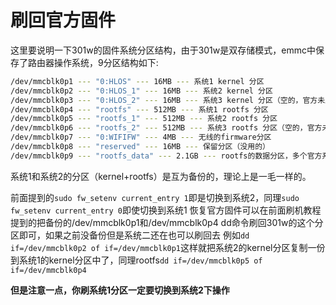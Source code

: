 # 刷回官方固件

这里要说明一下301w的固件系统分区结构，由于301w是双存储模式，emmc中保存了路由器操作系统，9分区结构如下:

```bash
/dev/mmcblk0p1 --- "0:HLOS" --- 16MB --- 系统1 kernel 分区
/dev/mmcblk0p2 --- "0:HLOS_1" --- 16MB --- 系统2 kernel 分区
/dev/mmcblk0p3 --- "0:HLOS_2" --- 16MB --- 系统3 kernel 分区（空的，官方未刷入固件）
/dev/mmcblk0p4 --- "rootfs" --- 512MB --- 系统1 rootfs 分区
/dev/mmcblk0p5 --- "rootfs_1" --- 512MB --- 系统2 rootfs 分区
/dev/mmcblk0p6 --- "rootfs_2" --- 512MB --- 系统3 rootfs 分区（空的，官方未刷入固件）
/dev/mmcblk0p7 --- "0:WIFIFW" --- 4MB --- 无线的firmware分区
/dev/mmcblk0p8 --- "reserved" --- 16MB --- 保留分区（没用的）
/dev/mmcblk0p9 --- "rootfs_data" --- 2.1GB --- rootfs的数据分区，多个官方系统共用的分区，目前openwrt固件没有使用
```
系统1和系统2的分区（kernel+rootfs）是互为备份的，理论上是一毛一样的。

前面提到的`sudo fw_setenv current_entry 1`即是切换到系统2，同理`sudo fw_setenv current_entry 0`即使切换到系统1
恢复官方固件可以在前面刷机教程提到的把备份的/dev/mmcblk0p1和/dev/mmcblk0p4 dd命令刷回301w的这个分区即可，如果之前没备份但是系统二还在也可以刷回去
例如`dd if=/dev/mmcblk0p2 of if=/dev/mmcblk0p1`这样就把系统2的kernel分区复制一份到系统1的kernel分区中了，同理rootfs`dd if=/dev/mmcblk0p5 of if=/dev/mmcblk0p4`

**但是注意一点，你刷系统1分区一定要切换到系统2下操作**
